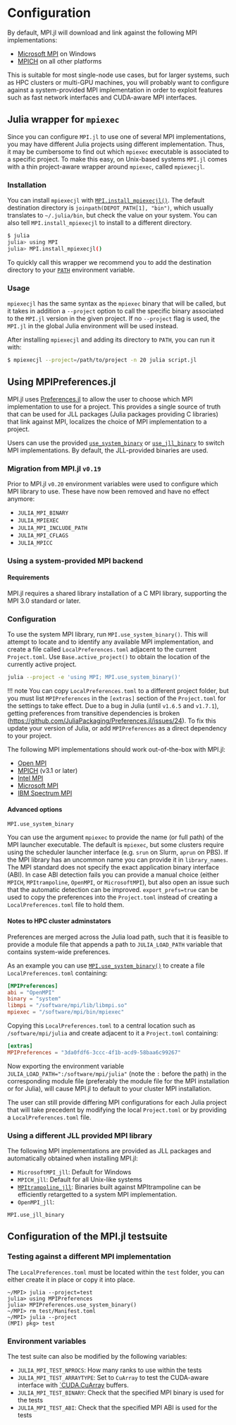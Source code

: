 # Configuration

By default, MPI.jl will download and link against the following MPI implementations:
- [Microsoft MPI](https://docs.microsoft.com/en-us/message-passing-interface/microsoft-mpi) on Windows
- [MPICH](http://www.mpich.org/) on all other platforms

This is suitable for most single-node use cases, but for larger systems, such as HPC
clusters or multi-GPU machines, you will probably want to configure against a
system-provided MPI implementation in order to exploit features such as fast network
interfaces and CUDA-aware MPI interfaces.

## Julia wrapper for `mpiexec`

Since you can configure `MPI.jl` to use one of several MPI implementations, you
may have different Julia projects using different implementation.  Thus, it may
be cumbersome to find out which `mpiexec` executable is associated to a specific
project.  To make this easy, on Unix-based systems `MPI.jl` comes with a thin
project-aware wrapper around `mpiexec`, called `mpiexecjl`.

### Installation

You can install `mpiexecjl` with [`MPI.install_mpiexecjl()`](@ref).  The default
destination directory is `joinpath(DEPOT_PATH[1], "bin")`, which usually
translates to `~/.julia/bin`, but check the value on your system.  You can also
tell `MPI.install_mpiexecjl` to install to a different directory.

```sh
$ julia
julia> using MPI
julia> MPI.install_mpiexecjl()
```

To quickly call this wrapper we recommend you to add the destination directory
to your [`PATH`](https://en.wikipedia.org/wiki/PATH_(variable)) environment
variable.

### Usage

`mpiexecjl` has the same syntax as the `mpiexec` binary that will be called, but
it takes in addition a `--project` option to call the specific binary associated
to the `MPI.jl` version in the given project.  If no `--project` flag is used,
the `MPI.jl` in the global Julia environment will be used instead.

After installing `mpiexecjl` and adding its directory to `PATH`, you can run it
with:

```sh
$ mpiexecjl --project=/path/to/project -n 20 julia script.jl
```

## Using MPIPreferences.jl

MPI.jl uses [Preferences.jl](https://github.com/JuliaPackaging/Preferences.jl) to
allow the user to choose which MPI implementation to use for a project. This provides
a single source of truth that can be used for JLL packages (Julia packages providing C libraries)
that link against MPI, localizes the choice of MPI implementation to a project.

Users can use the provided [`use_system_binary`](@ref) or [`use_jll_binary`](@ref)
to switch MPI implementations. By default, the JLL-provided binaries are used.

### Migration from MPI.jl `v0.19`

Prior to MPI.jl `v0.20` environment variables were used to configure which MPI
library to use. These have now been removed and have no effect anymore:

- `JULIA_MPI_BINARY`
- `JULIA_MPIEXEC`
- `JULIA_MPI_INCLUDE_PATH`
- `JULIA_MPI_CFLAGS`
- `JULIA_MPICC`

### Using a system-provided MPI backend

#### Requirements

MPI.jl requires a shared library installation of a C MPI library, supporting the MPI 3.0
standard or later.

### Configuration

To use the system MPI library, run `MPI.use_system_binary()`.
This will attempt to locate and to identify any available MPI implementation, and create
a file called `LocalPreferences.toml` adjacent to the current `Project.toml`.
Use `Base.active_project()` to obtain the location of the currently active project.

```sh
julia --project -e 'using MPI; MPI.use_system_binary()'
```

!!! note
    You can copy `LocalPreferences.toml` to a different project folder, but you must list
    `MPIPreferences` in the `[extras]` section of the `Project.toml` for the settings
    to take effect. Due to a bug in Julia (until `v1.6.5` and `v1.7.1`), getting preferences
    from transitive dependencies is broken (https://github.com/JuliaPackaging/Preferences.jl/issues/24).
    To fix this update your version of Julia, or add `MPIPreferences` as a direct dependency to your project.


The following MPI implementations should work out-of-the-box with MPI.jl:

- [Open MPI](http://www.open-mpi.org/)
- [MPICH](http://www.mpich.org/) (v3.1 or later)
- [Intel MPI](https://software.intel.com/en-us/mpi-library)
- [Microsoft MPI](https://docs.microsoft.com/en-us/message-passing-interface/microsoft-mpi)
- [IBM Spectrum MPI](https://www.ibm.com/us-en/marketplace/spectrum-mpi)

#### Advanced options

```@doc
MPI.use_system_binary
```

You can use the argument `mpiexec` to provide the name (or full path) of the MPI launcher executable. The default is
`mpiexec`, but some clusters require using the scheduler launcher interface (e.g. `srun`
on Slurm, `aprun` on PBS). If the MPI library has an uncommon name you can provide it in `library_names`.
The MPI standard does not specify the exact application binary interface (ABI).
In case ABI detection fails you can provide a manual choice (either `MPICH`, `MPItrampoline`, `OpenMPI`, or `MicrosoftMPI`),
but also open an issue such that the automatic detection can be improved.
`export_prefs=true` can be used to copy the preferences into the `Project.toml` instead of creating a
`LocalPreferences.toml` file to hold them.

#### Notes to HPC cluster adminstators

Preferences are merged across the Julia load path, such that it is feasible to provide a module file that appends a path to
`JULIA_LOAD_PATH` variable that contains system-wide preferences.

As an example you can use [`MPI.use_system_binary()`](@ref) to create a file `LocalPreferences.toml` containing:

```toml
[MPIPreferences]
abi = "OpenMPI"
binary = "system"
libmpi = "/software/mpi/lib/libmpi.so"
mpiexec = "/software/mpi/bin/mpiexec"
```

Copying this `LocalPreferences.toml` to a central location such as `/software/mpi/julia` and
create adjacent to it a `Project.toml` containing:

```toml
[extras]
MPIPreferences = "3da0fdf6-3ccc-4f1b-acd9-58baa6c99267"
```

Now exporting the environment variable `JULIA_LOAD_PATH=":/software/mpi/julia"`
(note the `:` before the path) in the corresponding
module file (preferably the module file for the MPI installation or for Julia),
will cause MPI.jl to default to your cluster MPI installation.

The user can still provide differing MPI configurations for each Julia project that
will take precedent by modifying the local `Project.toml` or by providing a `LocalPreferences.toml` file.

### Using a different JLL provided MPI library

The following MPI implementations are provided as JLL packages and automatically obtained when installing MPI.jl:

- `MicrosoftMPI_jll`: Default for Windows
- `MPICH_jll`: Default for all Unix-like systems
- [`MPItrampoline_jll`](https://github.com/eschnett/MPItrampoline): Binaries built against MPItrampoline can be efficiently retargetted to a system MPI implementation.
- `OpenMPI_jll`:

```@doc
MPI.use_jll_binary
```

## Configuration of the MPI.jl testsuite

### Testing against a different MPI implementation

The `LocalPreferences.toml` must be located within the `test` folder, you can
either create it in place or copy it into place.

```
~/MPI> julia --project=test
julia> using MPIPreferences
julia> MPIPreferences.use_system_binary()
~/MPI> rm test/Manifest.toml
~/MPI> julia --project
(MPI) pkg> test
```

### Environment variables
The test suite can also be modified by the following variables:

- `JULIA_MPI_TEST_NPROCS`: How many ranks to use within the tests
- `JULIA_MPI_TEST_ARRAYTYPE`: Set to `CuArray` to test the CUDA-aware interface with
  [`CUDA.CuArray](https://github.com/JuliaGPU/CUDA.jl) buffers.
- `JULIA_MPI_TEST_BINARY`: Check that the specified MPI binary is used for the tests
- `JULIA_MPI_TEST_ABI`: Check that the specified MPI ABI is used for the tests
